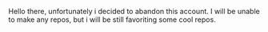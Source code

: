 Hello there, unfortunately i decided to abandon this account. I will be unable to make any repos, but i will be still favoriting some cool repos.
